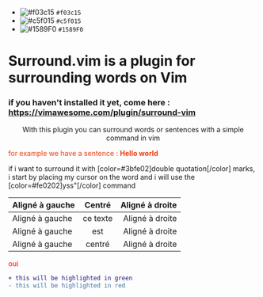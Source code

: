 - ![#f03c15](https://placehold.it/15/f03c15/000000?text=+) `#f03c15`
- ![#c5f015](https://placehold.it/15/c5f015/000000?text=+) `#c5f015`
- ![#1589F0](https://placehold.it/15/1589F0/000000?text=+) `#1589F0`

# Surround.vim is a plugin for surrounding words on Vim

### if you haven't installed it yet, come here : https://vimawesome.com/plugin/surround-vim

<p style="text-align:center">With this plugin you can surround words or sentences with a simple command in vim</p>

<font color=#f03c1>for example we have a sentence : **Hello world** </font> 

if i want to surround it with [color=#3bfe02]double quotation[/color] marks, i start by placing my cursor on the word and i will use the [color=#fe0202]yss"[/color] command

| Aligné à gauche  | Centré          | Aligné à droite |
| :--------------- |:---------------:| -----:|
| Aligné à gauche  |   ce texte        |  Aligné à droite |
| Aligné à gauche  | est             |   Aligné à droite |
| Aligné à gauche  | centré          |    Aligné à droite |

<span style='color:red'> oui </span>

```diff
+ this will be highlighted in green
- this will be highlighted in red
```
